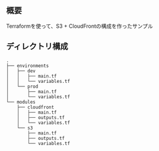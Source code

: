 ## 概要
Terraformを使って、S3 + CloudFrontの構成を作ったサンプル

## ディレクトリ構成

```
.
├── environments
│   ├── dev
│   │   ├── main.tf
│   │   └── variables.tf
│   └── prod
│       ├── main.tf
│       └── variables.tf
└── modules
    ├── cloudfront
    │   ├── main.tf
    │   ├── outputs.tf
    │   └── variables.tf
    └── s3
        ├── main.tf
        ├── outputs.tf
        └── variables.tf
```
